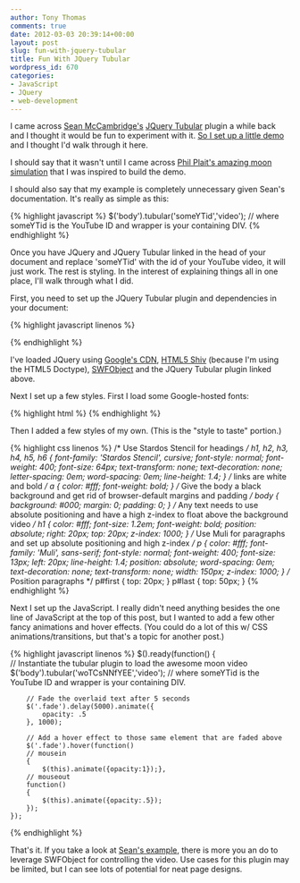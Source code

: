 ```yaml
---
author: Tony Thomas
comments: true
date: 2012-03-03 20:39:14+00:00
layout: post
slug: fun-with-jquery-tubular
title: Fun With JQuery Tubular
wordpress_id: 670
categories:
- JavaScript
- JQuery
- web-development
---
```


I came across [Sean McCambridge's](http://www.seanmccambridge.com/) [JQuery Tubular](http://www.seanmccambridge.com/tubular/) plugin a while back and I thought it would be fun to experiment with it. [So I set up a little demo](/examples/tubular/tubular.html) and I thought I'd walk through it here.

I should say that it wasn't until I came across [Phil Plait's amazing moon simulation](http://blogs.discovermagazine.com/badastronomy/2012/03/02/nasa-goddard-rocks-the-moon/) that I was inspired to build the demo.

I should also say that my example is completely unnecessary given Sean's documentation. It's really as simple as this:

{% highlight javascript %}
	$('body').tubular('someYTid','video'); // where someYTid is the YouTube ID and wrapper is your containing DIV.
{% endhighlight %}

Once you have JQuery and JQuery Tubular linked in the head of your document and replace 'someYTid' with the id of your YouTube video, it will just work. The rest is styling. In the interest of explaining things all in one place, I'll walk through what I did.

First, you need to set up the JQuery Tubular plugin and dependencies in your document:

{% highlight javascript linenos %}
	<script type="text/javascript" src="https://ajax.googleapis.com/ajax/libs/jquery/1.7.1/jquery.min.js"></script>
	<!--[if lt IE 9]>
	<script src="//html5shiv.googlecode.com/svn/trunk/html5.js"></script>
	<![endif]-->
	<script type="text/javascript" charset="utf-8" src="http://ajax.googleapis.com/ajax/libs/swfobject/2.1/swfobject.js"></script>
	<script type="text/javascript" charset="utf-8" src="js/jquery.tubular.js"></script>

{% endhighlight %}

I've loaded JQuery using [Google's CDN](http://code.google.com/apis/libraries/devguide.html), [HTML5 Shiv](http://code.google.com/p/html5shiv/) (because I'm using the HTML5 Doctype), [SWFObject](http://code.google.com/p/swfobject/) and the JQuery Tubular plugin linked above.

Next I set up a few styles. First I load some Google-hosted fonts:

{% highlight html %}
	<link href='http://fonts.googleapis.com/css?family=Stardos+Stencil|Muli&v2' rel='stylesheet' type='text/css'>
{% endhighlight %}	
Then I added a few styles of my own. (This is the "style to taste" portion.)

{% highlight css linenos %}
	/* Use Stardos Stencil for headings */
	h1, h2, h3, h4, h5, h6 {
		font-family: 'Stardos Stencil', cursive;
		font-style: normal;
		font-weight: 400;
		font-size: 64px;
		text-transform: none;
		text-decoration: none;
		letter-spacing: 0em;
		word-spacing: 0em;
		line-height: 1.4;
	}
	/* links are white and bold */
	a {
		color: #fff;
		font-weight: bold;
	}
	/* Give the body a black background and get rid of browser-default margins and padding */
	body {
		background: #000;
		margin: 0;
		padding: 0;
	}
	/* Any text needs to use absolute positioning and have a high z-index to float above the background video */
	h1 {
		color: #fff;
		font-size: 1.2em;
		font-weight: bold;
		position: absolute;
		right: 20px;
		top: 20px;
		z-index: 1000;
	}
	/* Use Muli for paragraphs and set up absolute positioning and high z-index */
	p {
		color: #fff;
		font-family: 'Muli', sans-serif;
		font-style: normal;
		font-weight: 400;
		font-size: 13px;
		left: 20px;
		line-height: 1.4;
		position: absolute;
		word-spacing: 0em;
		text-decoration: none;
		text-transform: none;
		width: 150px;
		z-index: 1000;
	}
	/* Position paragraphs */
	p#first {
		top: 20px;
	}
	p#last {
		top: 50px;
	}
{% endhighlight %}

Next I set up the JavaScript. I really didn't need anything besides the one line of JavaScript at the top of this post, but I wanted to add a few other fancy animations and hover effects. (You could do a lot of this w/ CSS animations/transitions, but that's a topic for another post.)

{% highlight javascript linenos %}
	$().ready(function()
	{       
	    // Instantiate the tubular plugin to load the awesome moon video
	    $('body').tubular('woTCsNNfYEE','video'); // where someYTid is the YouTube ID and wrapper is your containing DIV.
	 
	    // Fade the overlaid text after 5 seconds 
	    $('.fade').delay(5000).animate({
	        opacity: .5
	    }, 1000);
	 
	    // Add a hover effect to those same element that are faded above
	    $('.fade').hover(function()
	    // mousein 
	    {
	        $(this).animate({opacity:1});},
	    // mouseout
	    function()
	    {
	        $(this).animate({opacity:.5});
	    });
	});
{% endhighlight %}

That's it. If you take a look at [Sean's example](http://www.seanmccambridge.com/tubular/), there is more you an do to leverage SWFObject for controlling the video. Use cases for this plugin may be limited, but I can see lots of potential for neat page designs.
